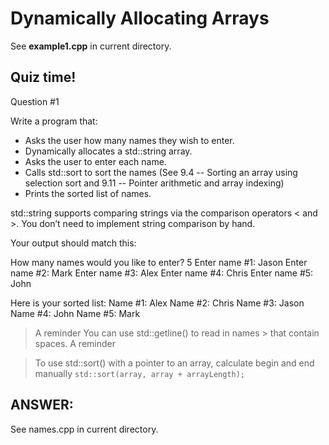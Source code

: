 # Dynamically Allocating Arrays

See **example1.cpp** in current directory.

## Quiz time!

Question #1

Write a program that:
* Asks the user how many names they wish to enter.
* Dynamically allocates a std::string array.
* Asks the user to enter each name.
* Calls std::sort to sort the names (See 9.4 -- Sorting an array using selection sort and 9.11 -- Pointer arithmetic and array indexing)
* Prints the sorted list of names.

std::string supports comparing strings via the comparison operators < and >. You don’t need to implement string comparison by hand.

Your output should match this:

How many names would you like to enter? 5
Enter name #1: Jason
Enter name #2: Mark
Enter name #3: Alex
Enter name #4: Chris
Enter name #5: John

Here is your sorted list:
Name #1: Alex
Name #2: Chris
Name #3: Jason
Name #4: John
Name #5: Mark

> A reminder
> You can use std::getline() to read in names > that contain spaces.
> A reminder


> To use std::sort() with a pointer to an array, calculate begin and end manually
> `std::sort(array, array + arrayLength);`

## ANSWER:
See names.cpp in current directory.